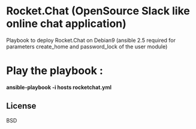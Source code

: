 Rocket.Chat (OpenSource Slack like online chat application)
===========================================================

Playbook to deploy Rocket.Chat on Debian9 (ansible 2.5 required for parameters create_home and password_lock of the user module)

# Play the playbook :

**ansible-playbook -i hosts rocketchat.yml**

License
-------

BSD
